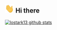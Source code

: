 <h2><img src="https://raw.githubusercontent.com/ABSphreak/ABSphreak/master/gifs/Hi.gif" width="30px"> Hi there</h2>

[![lostark13 github stats](https://github-readme-stats.vercel.app/api?username=Mohit0033)](https://github.com/Mohit0033)

